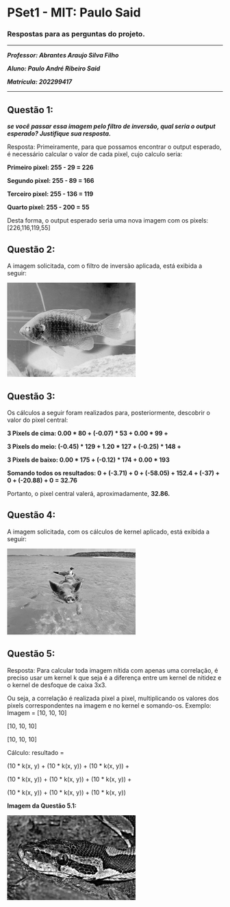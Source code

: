# PSet1 - MIT: Paulo Said
<h3>Respostas para as perguntas do projeto.</h3>

---

***Professor: Abrantes Araujo Silva Filho***

***Aluno: Paulo André Ribeiro Said***

***Matrícula: 202299417***

---

## Questão 1: 
***se você passar essa imagem pelo filtro de inversão, qual seria o
output esperado? Justifique sua resposta.***

Resposta: Primeiramente, para que possamos encontrar o output esperado, é necessário calcular o valor de cada pixel, cujo calculo seria:

**Primeiro pixel: 255 - 29 = 226**

**Segundo pixel: 255 - 89 = 166**

**Terceiro pixel: 255 - 136 = 119**

**Quarto pixel: 255 - 200 = 55**


Desta forma, o output esperado seria uma nova imagem com os pixels: [226,116,119,55]

## Questão 2: 

A imagem solicitada, com o filtro de inversão aplicada, está exibida a seguir:

![Imagem Q2](https://github.com/PauloSaid/pset1_ling_prog/blob/main/questao2.png)

## Questão 3:

Os cálculos a seguir foram realizados para, posteriormente, descobrir o valor do pixel central:

**3 Pixels de cima: 0.00 * 80 + (-0.07) * 53 + 0.00 * 99 +**

**3 Pixels do meio: (-0.45) * 129 + 1.20 * 127 + (-0.25) * 148 +**

**3 Pixels de baixo: 0.00 * 175 + (-0.12) * 174 + 0.00 * 193**

**Somando todos os resultados: 0 + (-3.71) + 0 + (-58.05) + 152.4 + (-37) + 0 + (-20.88) + 0 = 32.76**

Portanto, o pixel central valerá, aproximadamente, **32.86.**

## Questão 4:

A imagem solicitada, com os cálculos de kernel aplicado, está exibida a seguir:

![Imagem Q4](https://github.com/PauloSaid/pset1_ling_prog/blob/main/questao4.png)

## Questão 5:

Resposta: Para calcular toda imagem nítida com apenas uma correlação, é preciso usar um kernel k que seja é a diferença entre um kernel de nitidez e o kernel de desfoque de caixa 3x3.

Ou seja, a correlação é realizada pixel a pixel, multiplicando os valores dos pixels correspondentes na imagem e no kernel e somando-os.
Exemplo: 
Imagem = 
[10, 10, 10]

[10, 10, 10]
    
[10, 10, 10]

Cálculo:
resultado = 

(10 * k(x, y) + (10 *  k(x, y)) + (10 *  k(x, y)) +

(10 *  k(x, y)) + (10 *  k(x, y)) + (10 *  k(x, y)) +

(10 *  k(x, y)) + (10 *  k(x, y)) + (10 *  k(x, y))

**Imagem da Questão 5.1:**

![Imagem 5.1](https://github.com/PauloSaid/pset1_ling_prog/blob/main/questao51.png)
